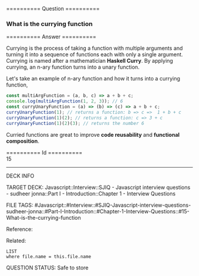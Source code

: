 ========== Question ==========  

### What is the currying function  

========== Answer ==========  

Currying is the process of taking a function with multiple arguments and turning
it into a sequence of functions each with only a single argument. Currying is
named after a mathematician **Haskell Curry**. By applying currying, an n-ary
function turns into a unary function.

Let's take an example of n-ary function and how it turns into a currying
function,

```javascript
const multiArgFunction = (a, b, c) => a + b + c;
console.log(multiArgFunction(1, 2, 3)); // 6
const curryUnaryFunction = (a) => (b) => (c) => a + b + c;
curryUnaryFunction(1); // returns a function: b => c =>  1 + b + c
curryUnaryFunction(1)(2); // returns a function: c => 3 + c
curryUnaryFunction(1)(2)(3); // returns the number 6
```

Curried functions are great to improve **code reusability** and **functional
composition**.

========== Id ==========  
15

---

DECK INFO

TARGET DECK: Javascript::Interview::SJIQ - Javascript interview questions - sudheer jonna::Part I - Introduction::Chapter 1 - Interview Questions

FILE TAGS: #Javascript::#Interview::#SJIQ-Javascript-interview-questions-sudheer-jonna::#Part-I-Introduction::#Chapter-1-Interview-Questions::#15-What-is-the-currying-function

Reference:

Related:

```dataview
LIST
where file.name = this.file.name
```

QUESTION STATUS: Safe to store
